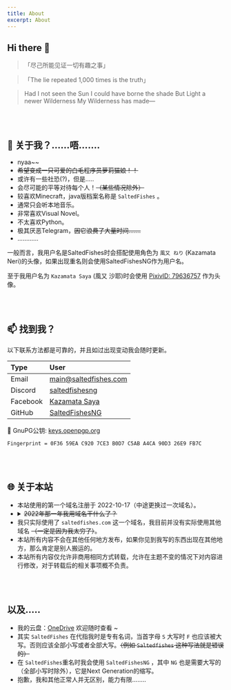 ```yaml
---
title: About
excerpt: About
---
```


## Hi there 👋

> 「尽己所能见证一切有趣之事」

> 「The lie repeated 1,000 times is the truth」

> Had I not seen the Sun
> I could have borne the shade
> But Light a newer Wilderness
> My Wilderness has made—

</br></br>

## 👀 关于我？......唔.......

* nyaa~~
* ~~希望变成一只可爱的白毛程序员萝莉猫娘！！~~
* 或许有一些社恐(?)，但是.....
* 会尽可能的平等对待每个人！~~（某些情况除外）~~
* 较喜欢Minecraft，java版档案名称是 `SaltedFishes` 。
* 通常只会听本地音乐。
* 非常喜欢Visual Novel。
* 不太喜欢Python。
* 极其厌恶Telegram，~~因它浪费了大量时间.......~~
* ............

一般而言，我用户名是SaltedFishes时会搭配使用角色为 `風又 ねり` (Kazamata Neri)的头像，如果出现重名则会使用SaltedFishesNG作为用户名。

至于我用户名为 `Kazamata Saya` (風又 沙耶)时会使用 [PixivID: 79636757](https://www.pixiv.net/artworks/79636757) 作为头像。

</br></br>

## 📫 找到我？

以下联系方法都是可靠的，并且如过出现变动我会随时更新。

| Type | User |
| :--------  | :----- |
| Email | [main@saltedfishes.com](mailto:main@saltedfishes.com) |
| Discord | [saltedfishesng](https://discord.com/users/814807934080253993) |
| Facebook | [Kazamata Saya](https://www.facebook.com/profile.php?id=61556768945695) |
| GitHub | [SaltedFishesNG](https://github.com/SaltedFishesNG) |

🔑 GnuPG公钥: [keys.openpgp.org](https://keys.openpgp.org/vks/v1/by-fingerprint/0F3659EAC9207CE3B0D7C5ABA4CA90D326E9FB7C)
``` plaintext
Fingerprint = 0F36 59EA C920 7CE3 B0D7 C5AB A4CA 90D3 26E9 FB7C
```

</br></br>

## 🌐 关于本站

* 本站使用的第一个域名注册于 2022-10-17（中途更换过一次域名）。
* <details><summary><del>2022年那一年我用域名干什么了？</del></summary><blockquote style="padding-bottom: 15px; padding-left: 20px; padding-top: 15px;">实际上来说.......最初是为了用于<a target="_blank" rel="noopener" href="https://cloud.saltedfishes.com/">我的OneDrive盘</a>的，后来一时兴起写的博客......结果到2023年才具体水出了文章.........</blockquote></details>
* 我只实际使用了 `saltedfishes.com` 这一个域名，我目前并没有实际使用其他域名 ~~（一定是因为我太穷了）~~。
* 本站所有内容不会在其他任何地方发布，如果你见到我写的东西出现在其他地方，那么肯定是别人搬运的。
* 本站所有内容仅允许非商用相同方式转载，允许在主题不变的情况下对内容进行修改，对于转载后的相关事项概不负责。

</br></br>

## 以及.....

* 我的云盘：[OneDrive](https://cloud.saltedfishes.com/) 欢迎随时查看 ~
* 其实 `SaltedFishes` 在代指我时是专有名词，当首字母 `S` 大写时 `F` 也应该被大写。否则应该全部小写或者全部大写。~~（例如 `Saltedfishes` 这种写法就是错误的）~~
* 在 `SaltedFishes`重名时我会使用 `SaltedFishesNG` ，其中 `NG` 也是需要大写的（全部小写时除外），它是Next Generation的缩写。
* 抱歉，我和其他正常人并无区别，能力有限........
